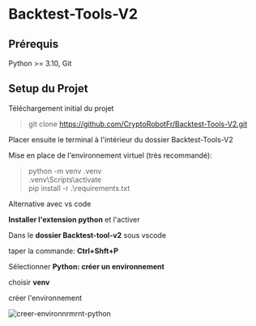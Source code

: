 # Backtest-Tools-V2

## Prérequis

Python >= 3.10, Git

## Setup du Projet

Téléchargement initial du projet
> git clone https://github.com/CryptoRobotFr/Backtest-Tools-V2.git  

Placer ensuite le terminal à l'intérieur du dossier Backtest-Tools-V2  

Mise en place de l'environnement virtuel (très recommandé):
> python -m venv .venv  
> .venv\Scripts\activate  
> pip install -r .\requirements.txt

Alternative avec vs code

**Installer l'extension python** et l'activer

Dans le **dossier Backtest-tool-v2** sous vscode

taper la commande:  **Ctrl+Shft+P**

Sélectionner **Python: créer un environnement**

choisir **venv**

créer l'environnement 

![creer-environnrmrnt-python](https://github.com/user-attachments/assets/2d9a808d-79de-4bcd-aed6-20e0cfab0dc4)


